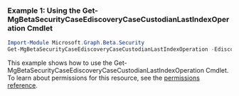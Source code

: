 ### Example 1: Using the Get-MgBetaSecurityCaseEdiscoveryCaseCustodianLastIndexOperation Cmdlet
```powershell
Import-Module Microsoft.Graph.Beta.Security
Get-MgBetaSecurityCaseEdiscoveryCaseCustodianLastIndexOperation -EdiscoveryCaseId $ediscoveryCaseId -EdiscoveryCustodianId $ediscoveryCustodianId
```
This example shows how to use the Get-MgBetaSecurityCaseEdiscoveryCaseCustodianLastIndexOperation Cmdlet.
To learn about permissions for this resource, see the [permissions reference](/graph/permissions-reference).
